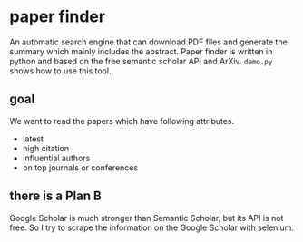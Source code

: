 # paper finder

An automatic search engine that can download PDF files and generate the summary which mainly includes the abstract. Paper finder is written in python and based on the free semantic scholar API and ArXiv. `demo.py` shows how to use this tool.

## goal

We want to read the papers which have following attributes.

- latest
- high citation
- influential authors
- on top journals or conferences

## there is a Plan B

Google Scholar is much stronger than Semantic Scholar, but its API is not free.
So I try to scrape the information on the Google Scholar with selenium.

